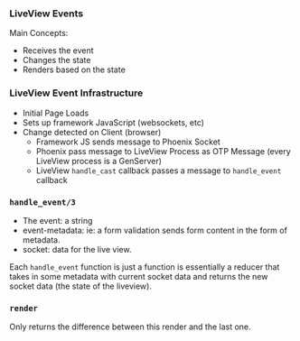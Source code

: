### LiveView Events
Main Concepts:
- Receives the event
- Changes the state
- Renders based on the state

### LiveView Event Infrastructure
- Initial Page Loads
 - Sets up framework JavaScript (websockets, etc)
- Change detected on Client (browser)
  - Framework JS sends message to Phoenix Socket
  - Phoenix pass message to LiveView Process as OTP Message  (every LiveView process is a GenServer)
  - LiveView `handle_cast` callback passes a message to `handle_event` callback

### `handle_event/3`
- The event: a string
- event-metadata: ie: a form validation sends form content in the form of metadata.
- socket: data for the live view.

Each `handle_event` function is just a function is essentially a reducer that takes in some metadata with current socket data and returns the new socket data (the state of the liveview).

### `render`
Only returns the difference between this render and the last one.


